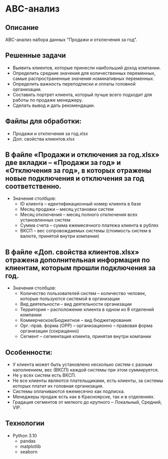 # ABC-анализ

## Описание
ABC-анализ набора данных "Продажи и отключения за год".

## Решенные задачи
- Выявить клиентов, которые принесли наибольший доход компании.
- Определить средние значения для количественных переменных, самые распространенные значения номинативных переменных.
- Определить важность переподписки и оплаты головной организации.
- Составить портрет клиента, который лучше всего подходит для работы по продаже менеджеру.
- Сделать вывод и дать рекомендации.

## Файлы для обработки:
- Продажи и отключения за год.xlsx
- Доп. свойства клиентов.xlsx

## В файле «Продажи и отключения за год.xlsx» две вкладки – «Продажи за год» и «Отключения за год», в которых отражены новые подключения и отключения за год соответственно.

- Значения столбцов:
  - ID клиента – идентификационный номер клиента в базе
  - Месяц продажи – месяц установки систем
  - Месяц отключения – месяц полного отключения всех установленных систем
  - Сумма счета – сумма ежемесячного платежа клиента в рублях
  - ВКСП – вес сопровождаемых системы (стоимость систем в валюте, принятой внутри компании)

## В файле «Доп. свойства клиентов.xlsx» отражена дополнительная информация по клиентам, которым прошли подключения за год.

- Значения столбцов:
  - Количество пользователей систем – количество человек, которые пользуются системой в организации
  - Вид деятельности – вид деятельности организации
  - Территория – расположение клиента в одном из 8 отделений компании
  - Коммерческое/Бюджетное – вид бюджетирования
  - Орг.-прав. форма (OPP) – организационно – правовая форма организации (сокращенно)
  - Сегмент – сегментация клиента, принятая внутри компании

## Особенности:
- У клиента может быть установлено несколько систем с разным наполнением, вес (ВКСП) каждой системы при этом суммируется.
- Не у всех систем есть ВКСП.
- Не все клиенты являются плательщиками, есть клиенты, за системы которых платит их головная организация.
- Системы оплачиваются ежемесячно как подписка. 
- Менеджеры продаж есть как в Красноярске, так и в отделениях.
- Градация сегментов от мелкого до крупного – Локальный, Средний, VIP.

## Технологии
- Python 3.10
  - pandas
  - matplotlib
  - seaborn

